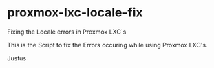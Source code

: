 # proxmox-lxc-locale-fix
Fixing the Locale errors in Proxmox LXC´s

This is the Script to fix the Errors occuring while using Proxmox LXC's. 


Justus 
